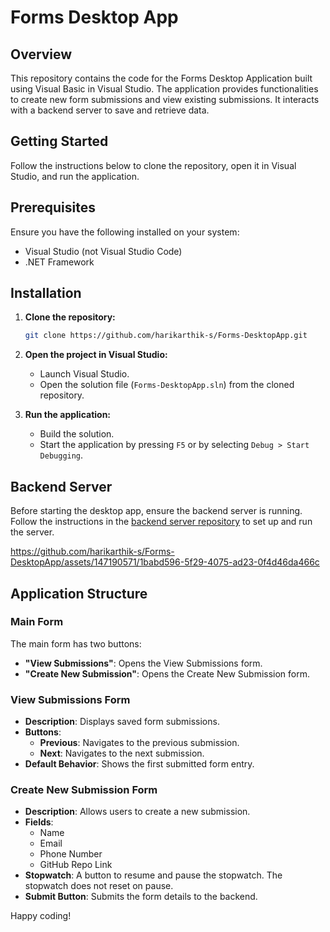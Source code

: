# Forms Desktop App

## Overview

This repository contains the code for the Forms Desktop Application built using Visual Basic in Visual Studio. The application provides functionalities to create new form submissions and view existing submissions. It interacts with a backend server to save and retrieve data.

## Getting Started

Follow the instructions below to clone the repository, open it in Visual Studio, and run the application.

## Prerequisites

Ensure you have the following installed on your system:

- Visual Studio (not Visual Studio Code)
- .NET Framework

## Installation

1. **Clone the repository:**

   ```bash
   git clone https://github.com/harikarthik-s/Forms-DesktopApp.git
   ```

2. **Open the project in Visual Studio:**

   - Launch Visual Studio.
   - Open the solution file (`Forms-DesktopApp.sln`) from the cloned repository.

3. **Run the application:**

   - Build the solution.
   - Start the application by pressing `F5` or by selecting `Debug > Start Debugging`.

## Backend Server

Before starting the desktop app, ensure the backend server is running. Follow the instructions in the [backend server repository](https://github.com/harikarthik-s/Forms-DesktopApp-Backend) to set up and run the server.

https://github.com/harikarthik-s/Forms-DesktopApp/assets/147190571/1babd596-5f29-4075-ad23-0f4d46da466c

## Application Structure

### Main Form

The main form has two buttons: 

- **"View Submissions"**: Opens the View Submissions form.
- **"Create New Submission"**: Opens the Create New Submission form.

### View Submissions Form

- **Description**: Displays saved form submissions.
- **Buttons**:
  - **Previous**: Navigates to the previous submission.
  - **Next**: Navigates to the next submission.
- **Default Behavior**: Shows the first submitted form entry.

### Create New Submission Form

- **Description**: Allows users to create a new submission.
- **Fields**:
  - Name
  - Email
  - Phone Number
  - GitHub Repo Link
- **Stopwatch**: A button to resume and pause the stopwatch. The stopwatch does not reset on pause.
- **Submit Button**: Submits the form details to the backend.

Happy coding!
